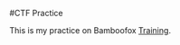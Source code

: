 #CTF Practice

This is my practice on Bamboofox [Training][train].

[train]: http://train.cs.nctu.edu.tw


